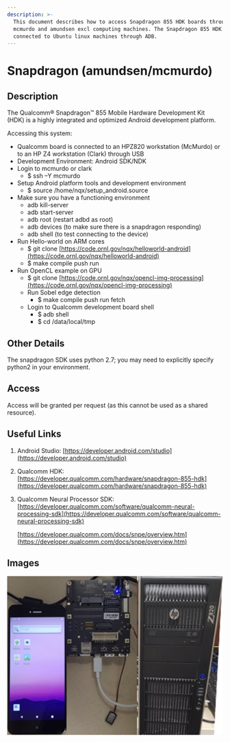 ```yaml
---
description: >-
  This document describes how to access Snapdragon 855 HDK boards through
  mcmurdo and amundsen excl computing machines. The Snapdragon 855 HDK board is
  connected to Ubuntu linux machines through ADB.
---
```


# Snapdragon (amundsen/mcmurdo)

## Description

The Qualcomm® Snapdragon™ 855 Mobile Hardware Development Kit (HDK) is a highly integrated and optimized Android development platform.

Accessing this system:

* Qualcomm board is connected to an HPZ820 workstation (McMurdo) or to an HP Z4 workstation (Clark) through USB
* Development Environment: Android SDK/NDK
* Login to mcmurdo or clark
  * $ ssh –Y mcmurdo
* Setup Android platform tools and development environment
  * $ source /home/nqx/setup_android.source
* Make sure you have a functioning environment 
  * adb kill-server
  * adb start-server
  * adb root (restart adbd as root)
  * adb devices (to make sure there is a snapdragon responding)
  * adb shell (to test connecting to the device)
* Run Hello-world on ARM cores
  * $ git clone [https://code.ornl.gov/nqx/helloworld-android](https://code.ornl.gov/nqx/helloworld-android)
  * $ make  compile  push  run
* Run OpenCL example on GPU
  * $ git clone [https://code.ornl.gov/nqx/opencl-img-processing](https://code.ornl.gov/nqx/opencl-img-processing)
  * Run Sobel edge detection
    * $ make  compile  push  run  fetch
  * Login to Qualcomm development board shell
    * $ adb shell
    * $ cd /data/local/tmp

## Other Details
The snapdragon SDK uses python 2.7; you may need to explicitly specify python2 in your environment.

## Access

Access will be granted per request (as this cannot be used as a shared resource).

## Useful Links

1. Android Studio: [https://developer.android.com/studio](https://developer.android.com/studio)
2. Qualcomm HDK: [https://developer.qualcomm.com/hardware/snapdragon-855-hdk](https://developer.qualcomm.com/hardware/snapdragon-855-hdk)
3. Qualcomm Neural Processor SDK: [https://developer.qualcomm.com/software/qualcomm-neural-processing-sdk](https://developer.qualcomm.com/software/qualcomm-neural-processing-sdk)

    [https://developer.qualcomm.com/docs/snpe/overview.htm](https://developer.qualcomm.com/docs/snpe/overview.htm)

## Images

![Laboratory Setup](../.gitbook/assets/snapdragon1.jpg)
